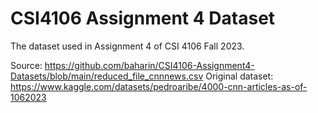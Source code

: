 # CSI4106 Assignment 4 Dataset

The dataset used in Assignment 4 of CSI 4106 Fall 2023. 

Source: https://github.com/baharin/CSI4106-Assignment4-Datasets/blob/main/reduced_file_cnnnews.csv
Original dataset: https://www.kaggle.com/datasets/pedroaribe/4000-cnn-articles-as-of-1062023
